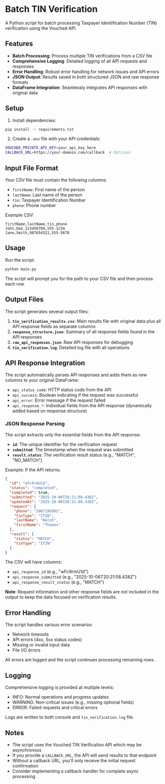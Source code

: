 # Batch TIN Verification

A Python script for batch processing Taxpayer Identification Number (TIN) verification using the Vouched API.

## Features

- **Batch Processing**: Process multiple TIN verifications from a CSV file
- **Comprehensive Logging**: Detailed logging of all API requests and responses
- **Error Handling**: Robust error handling for network issues and API errors
- **JSON Output**: Results saved in both structured JSON and raw response formats
- **DataFrame Integration**: Seamlessly integrates API responses with original data

## Setup

1. Install dependencies:
```bash
pip install -r requirements.txt
```

2. Create a `.env` file with your API credentials:
```bash
VOUCHED_PRIVATE_API_KEY=your_api_key_here
CALLBACK_URL=https://your-domain.com/callback  # Optional
```

## Input File Format

Your CSV file must contain the following columns:
- `firstName`: First name of the person
- `lastName`: Last name of the person  
- `tin`: Taxpayer Identification Number
- `phone`: Phone number

Example CSV:
```csv
firstName,lastName,tin,phone
John,Doe,123456789,555-1234
Jane,Smith,987654321,555-5678
```

## Usage

Run the script:
```bash
python main.py
```

The script will prompt you for the path to your CSV file and then process each row.

## Output Files

The script generates several output files:

1. **`tin_verification_results.csv`**: Main results file with original data plus all API response fields as separate columns
2. **`response_structure.json`**: Summary of all response fields found in the API responses
3. **`raw_api_responses.json`**: Raw API responses for debugging
4. **`tin_verification.log`**: Detailed log file with all operations

## API Response Integration

The script automatically parses API responses and adds them as new columns to your original DataFrame:

- `api_status_code`: HTTP status code from the API
- `api_success`: Boolean indicating if the request was successful
- `api_error`: Error message if the request failed
- `api_response_*`: Individual fields from the API response (dynamically added based on response structure)

### JSON Response Parsing

The script extracts only the essential fields from the API response:

- **`id`**: The unique identifier for the verification request
- **`submitted`**: The timestamp when the request was submitted
- **`result.status`**: The verification result status (e.g., "MATCH", "NO_MATCH")

Example: If the API returns:
```json
{
  "id": "wFc9rmU1d",
  "status": "completed",
  "completed": true,
  "submitted": "2025-10-06T20:21:08.438Z",
  "updatedAt": "2025-10-06T20:21:08.438Z",
  "request": {
    "phone": "2067195992",
    "tinType": "ITIN",
    "lastName": "Walsh",
    "firstName": "Thomas"
  },
  "result": {
    "status": "MATCH",
    "tinType": "ITIN"
  }
}
```

The CSV will have columns:
- `api_response_id` (e.g., "wFc9rmU1d")
- `api_response_submitted` (e.g., "2025-10-06T20:21:08.438Z")
- `api_response_result_status` (e.g., "MATCH")

**Note**: Request information and other response fields are not included in the output to keep the data focused on verification results.

## Error Handling

The script handles various error scenarios:
- Network timeouts
- API errors (4xx, 5xx status codes)
- Missing or invalid input data
- File I/O errors

All errors are logged and the script continues processing remaining rows.

## Logging

Comprehensive logging is provided at multiple levels:
- INFO: Normal operations and progress updates
- WARNING: Non-critical issues (e.g., missing optional fields)
- ERROR: Failed requests and critical errors

Logs are written to both console and `tin_verification.log` file.

## Notes

- The script uses the Vouched TIN Verification API which may be asynchronous
- If you provide a `CALLBACK_URL`, the API will send results to that endpoint
- Without a callback URL, you'll only receive the initial request confirmation
- Consider implementing a callback handler for complete async processing
